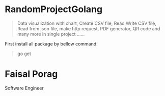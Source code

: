 # RandomProjectGolang
>Data visualization with chart, Create CSV file, Read Write CSV file, Read from json file,
make http request, PDF generator, QR code and many more in single project ......

First install all package by bellow command
>go get



# Faisal Porag
Software Engineer

